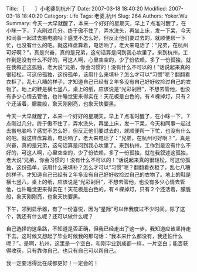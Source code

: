 ﻿Title: ［　　］小老婆到杭州了
Date: 2007-03-18 18:40:20
Modified: 2007-03-18 18:40:20
Category: Life
Tags: 老婆,杭州
Slug: 264
Authors: Yoker.Wu
Summary: 
    今天一大早就醒了，本来一个好好的星期天，早上７点准时醒了，在小眯一下，７点刚过几分。终于傲不住了，弄水洗头，再坐上床，发一下呆，今天和同事一起过去搬电脑吗？感觉不怎么好，但反正他们要过去的，就顺便帮一下忙，也没有什么的吧。就这样盘算着，电话响了，老大来电话了：“兄弟，在杭州可好啊？”，真是兴奋，真的是兄弟，这句话算是问到我心坎里了。来到杭州，工作到是没有什么不好的，可这人啊，心里空空的，少了份依赖，多了一份孤独，就在我叙述这孤独，老大说“兄弟，你会习惯的！没有什么不可以的！”话说起来真的很轻松，可这份孤独，这份孤单，该用什么来填补？怎么才可以“习惯”呢？翻翻看衣柜了，乱七八糟的样子，才知道自己已经有２年多没有自己好好收捡过自己的衣物了。地上的鞋是横七竖八，桌上的纸，应该说是“光彩剁目”，不想去管他，也没有多少心情去管他，也许睡觉更来得实在！天花板是白色的，有４棵掉灯，只有２个还活着，朦胧般，象天刚刚亮，也象天快要黑。


今天一大早就醒了，本来一个好好的星期天，早上７点准时醒了，在小眯一下，７点刚过几分。终于傲不住了，弄水洗头，再坐上床，发一下呆，今天和同事一起过去搬电脑吗？感觉不怎么好，但反正他们要过去的，就顺便帮一下忙，也没有什么的吧。就这样盘算着，电话响了，老大来电话了：“兄弟，在杭州可好啊？”，真是兴奋，真的是兄弟，这句话算是问到我心坎里了。来到杭州，工作到是没有什么不好的，可这人啊，心里空空的，少了份依赖，多了一份孤独，就在我叙述这孤独，老大说“兄弟，你会习惯的！没有什么不可以的！”话说起来真的很轻松，可这份孤独，这份孤单，该用什么来填补？怎么才可以“习惯”呢？翻翻看衣柜了，乱七八糟的样子，才知道自己已经有２年多没有自己好好收捡过自己的衣物了。地上的鞋是横七竖八，桌上的纸，应该说是“光彩剁目”，不想去管他，也没有多少心情去管他，也许睡觉更来得实在！天花板是白色的，有４棵掉灯，只有２个还活着，朦胧般，象天刚刚亮，也象天快要黑。

下午，领到显示器，有了一份喜悦，因为“星际”可以伴我度过不少时间。除了这个，我还有什么呢？还可以做什么呢？

自己选择的这条路，不知道是否正确，但我已经走出了这一步，我知道应该坚持走下去。这时候又想起了毕业时候我的那句话：“我本来什么都没有，我还怕什么呢？”。是啊，杭州，这里是一个空白，和刚毕业到成都一样，一片空白；能否获得收获，只有靠你自己，也只有自己可以帮自己。

我一定要活得比在成都更好！一定会的！